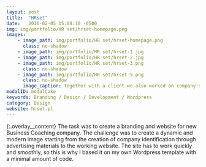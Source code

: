 ```yaml
---
layout: post
title:  "HRset"
date:   2016-02-05 15:08:10 -0500
img: img/portfolio/HR set/hrset-homepage.png
images: 
    - image_path: img/portfolio/HR set/hrset-homepage.png
      class: no-shadow
    - image_path: img/portfolio/HR set/hrset-1.jpg
    - image_path: img/portfolio/HR set/hrset-2.jpg
    - image_path: img/portfolio/HR set/hrset-3.png
      class: no-shadow
    - image_path: img/portfolio/HR set/hrset-5.png
      class: no-shadow
      image_caption: Together with a client we also worked on company's identification
modalID: modalCake
keywords: Branding / Design / Development / Wordpress
category: Design
website: hrset.pl
---
```

{:.overlay__content}
The task was to create a branding and website for new Business Coaching company. The challenge was to create a dynamic and modern image starting from the creation of company identification through advertising materials to the working website. The site has to work quickly and smoothly, so this is why I based it on my own Wordpress template with a minimal amount of code.

<!--
Zadanie polegało na stworzeniu brandingu i strony internetowej dla nowopowstałej firmy. Wyzwaniem było stworzenie dynamicznego i nowoczesnego wizerunku począwszy od stworzenia identyfikacji firmy przez materiały reklamowe, na stronie internetowej skończywszy. Strona miała działać szybko i płynnie, dlatego oparłem ją o własny wordpressowy template z minimalną ilością kodu.
-->